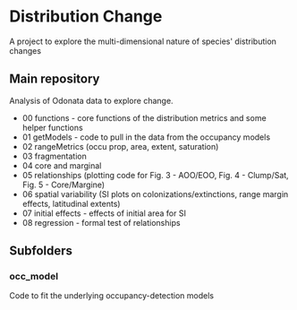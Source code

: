 # Distribution Change

A project to explore the multi-dimensional nature of species' distribution changes

## Main repository

Analysis of Odonata data to explore change. 
+ 00 functions - core functions of the distribution metrics and some helper functions
+ 01 getModels - code to pull in the data from the occupancy models
+ 02 rangeMetrics (occu prop, area, extent, saturation)
+ 03 fragmentation 
+ 04 core and marginal
+ 05 relationships (plotting code for Fig. 3 - AOO/EOO, Fig. 4 - Clump/Sat, Fig. 5 - Core/Margine)
+ 06 spatial variability (SI plots on colonizations/extinctions, range margin effects, latitudinal extents)
+ 07 initial effects - effects of initial area for SI
+ 08 regression - formal test of relationships


## Subfolders

### occ_model
Code to fit the underlying occupancy-detection models




